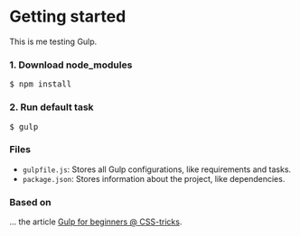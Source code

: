 # Getting started

This is me testing Gulp.

<h3>1. Download node_modules</h3>
<pre>$ npm install</pre>

<h3>2. Run default task</h3>
<pre>$ gulp</pre>

<h3>Files</h3>

<ul>
	<li><code>gulpfile.js</code>: Stores all Gulp configurations, like requirements and tasks.</li>
	<li><code>package.json</code>: Stores information about the project, like dependencies.</li>
</ul>

<h3>Based on</h3>
... the article <a href="https://css-tricks.com/gulp-for-beginners/">Gulp for beginners @ CSS-tricks</a>.